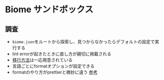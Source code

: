 # Biome サンドボックス

## 調査

- `biome.json`をルートから探索し、見つからなかったらデフォルトの設定で実行する
- lint errorが起きたときに直し方が親切に掲載される
- [移行方法](https://biomejs.dev/ja/guides/migrate-eslint-prettier/)は一応用意されている
- 言語ごとにformatオプションが設定できる
- formatのやり方がprettierと微妙に違う [参考](https://biomejs.dev/ja/formatter/differences-with-prettier/)